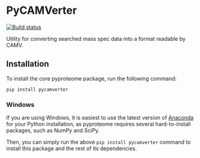 # PyCAMVerter

<!-- [![Build Status](https://img.shields.io/travis/white-lab/pycamverter.svg)](https://travis-ci.org/white-lab/pycamverter) -->
[![Build status](https://ci.appveyor.com/api/projects/status/0uew150mwdh2qesx?svg=true)](https://ci.appveyor.com/project/naderm/pycamverter)
<!-- [![Coverage Status](https://img.shields.io/coveralls/white-lab/pycamverter.svg)](https://coveralls.io/r/white-lab/pycamverter?branch=master) -->
<!-- [![Documentation Status](https://readthedocs.org/projects/pycamverter/badge/?version=latest)](https://readthedocs.org/projects/pycamverter/?badge=latest) -->
<!-- [![Requirements Status](https://requires.io/github/white-lab/pycamverter/requirements.svg?branch=master)](https://requires.io/github/white-lab/pycamverter/requirements/?branch=master) -->
<!-- [![PyPI](https://img.shields.io/pypi/v/pycamverter.svg)](https://pypi.python.org/pypi/pycamverter) -->


Utility for converting searched mass spec data into a format readable by CAMV.

## Installation

To install the core pyproteome package, run the following command:

```
pip install pycamverter
```

### Windows

If you are using Windows, it is easiest to use the latest version of
[Anaconda](https://www.continuum.io/downloads) for your Python installation, as
pyproteome requires several hard-to-install packages, such as NumPy and SciPy.

Then, you can simply run the above `pip install pycamverter` command to install
this package and the rest of its dependencies.
